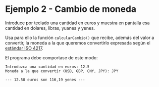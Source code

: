 # Ejemplo 2 - Cambio de moneda

Introduce por teclado una cantidad en euros y muestra en pantalla esa cantidad en dolares, libras, yuanes y yenes. 

Usa para ello la función `calcularCambio()` que recibe, además del valor a convertir, la moneda a la que queremos convertirlo expresada según el [estándar ISO 4217](https://es.wikipedia.org/wiki/ISO_4217). 

El programa debe comportase de este modo:

```
Introduzca una cantidad en euros: 12.5
Moneda a la que convertir (USD, GBP, CNY, JPY): JPY

--- 12.50 euros son 116,19 yenes ---
```

